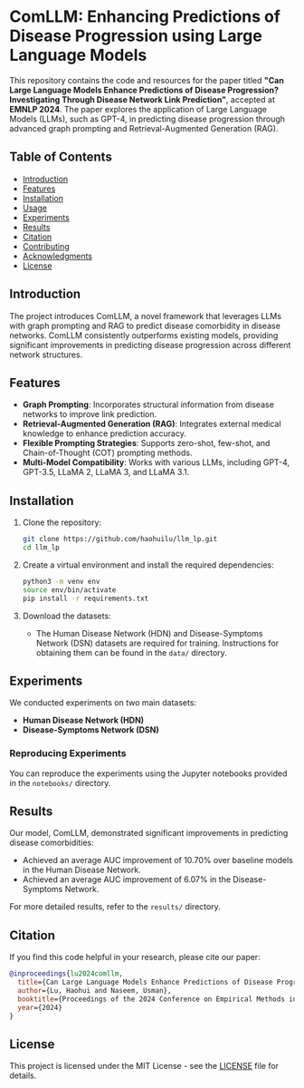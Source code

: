
# ComLLM: Enhancing Predictions of Disease Progression using Large Language Models

This repository contains the code and resources for the paper titled **"Can Large Language Models Enhance Predictions of Disease Progression? Investigating Through Disease Network Link Prediction"**, accepted at **EMNLP 2024**. The paper explores the application of Large Language Models (LLMs), such as GPT-4, in predicting disease progression through advanced graph prompting and Retrieval-Augmented Generation (RAG).

## Table of Contents

- [Introduction](#introduction)
- [Features](#features)
- [Installation](#installation)
- [Usage](#usage)
- [Experiments](#experiments)
- [Results](#results)
- [Citation](#citation)
- [Contributing](#contributing)
- [Acknowledgments](#acknowledgments)
- [License](#license)

## Introduction

The project introduces ComLLM, a novel framework that leverages LLMs with graph prompting and RAG to predict disease comorbidity in disease networks. ComLLM consistently outperforms existing models, providing significant improvements in predicting disease progression across different network structures.

## Features

- **Graph Prompting**: Incorporates structural information from disease networks to improve link prediction.
- **Retrieval-Augmented Generation (RAG)**: Integrates external medical knowledge to enhance prediction accuracy.
- **Flexible Prompting Strategies**: Supports zero-shot, few-shot, and Chain-of-Thought (COT) prompting methods.
- **Multi-Model Compatibility**: Works with various LLMs, including GPT-4, GPT-3.5, LLaMA 2, LLaMA 3, and LLaMA 3.1.

## Installation

1. Clone the repository:
   ```bash
   git clone https://github.com/haohuilu/llm_lp.git
   cd llm_lp
   ```

2. Create a virtual environment and install the required dependencies:
   ```bash
   python3 -m venv env
   source env/bin/activate
   pip install -r requirements.txt
   ```

3. Download the datasets:
   - The Human Disease Network (HDN) and Disease-Symptoms Network (DSN) datasets are required for training. Instructions for obtaining them can be found in the `data/` directory.


## Experiments

We conducted experiments on two main datasets:
- **Human Disease Network (HDN)**
- **Disease-Symptoms Network (DSN)**

### Reproducing Experiments
You can reproduce the experiments using the Jupyter notebooks provided in the `notebooks/` directory.

## Results

Our model, ComLLM, demonstrated significant improvements in predicting disease comorbidities:
- Achieved an average AUC improvement of 10.70% over baseline models in the Human Disease Network.
- Achieved an average AUC improvement of 6.07% in the Disease-Symptoms Network.

For more detailed results, refer to the `results/` directory.

## Citation

If you find this code helpful in your research, please cite our paper:

```bibtex
@inproceedings{lu2024comllm,
  title={Can Large Language Models Enhance Predictions of Disease Progression? Investigating Through Disease Network Link Prediction},
  author={Lu, Haohui and Naseem, Usman},
  booktitle={Proceedings of the 2024 Conference on Empirical Methods in Natural Language Processing (EMNLP)},
  year={2024}
}
```

## License

This project is licensed under the MIT License - see the [LICENSE](LICENSE) file for details.


